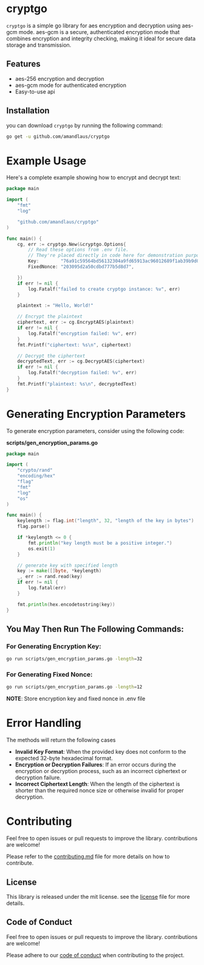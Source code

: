 # cryptgo

`cryptgo` is a simple go library for aes encryption and decryption using aes-gcm mode. aes-gcm is a secure, authenticated encryption mode that combines encryption and integrity checking, making it ideal for secure data storage and transmission.

## Features

- aes-256 encryption and decryption
- aes-gcm mode for authenticated encryption
- Easy-to-use api

## Installation

you can download `cryptgo` by running the following command:

```sh
go get -u github.com/amandlaus/cryptgo
```

# Example Usage

Here's a complete example showing how to encrypt and decrypt text:

```go
package main

import (
	"fmt"
	"log"

	"github.com/amandlaus/cryptgo"
)

func main() {
	cg, err := cryptgo.New(&cryptgo.Options{
		// Read these options from .env file.
		// They're placed directly in code here for demonstration purpose only.
		Key:        "76a91c59564bd56132304a9fd65913ac96012689f1ab39b9d04e941cda00f08f", // Example 32-byte hex key
		FixedNonce: "203095d2a50cdbd777b5d8d7",                                         // Example 12-byte fixed nonce for deterministic encryption

	})
	if err != nil {
		log.Fatalf("failed to create cryptgo instance: %v", err)
	}

	plaintext := "Hello, World!"

	// Encrypt the plaintext
	ciphertext, err := cg.EncryptAES(plaintext)
	if err != nil {
		log.Fatalf("encryption failed: %v", err)
	}
	fmt.Printf("ciphertext: %s\n", ciphertext)

	// Decrypt the ciphertext
	decryptedText, err := cg.DecryptAES(ciphertext)
	if err != nil {
		log.Fatalf("decryption failed: %v", err)
	}
	fmt.Printf("plaintext: %s\n", decryptedText)
}
```

# Generating Encryption Parameters

To generate encryption parameters, consider using the following code:

**scripts/gen_encryption_params.go**

```go
package main

import (
	"crypto/rand"
	"encoding/hex"
	"flag"
	"fmt"
	"log"
	"os"
)

func main() {
	keylength := flag.int("length", 32, "length of the key in bytes")
	flag.parse()

	if *keylength <= 0 {
		fmt.println("key length must be a positive integer.")
		os.exit(1)
	}

	// generate key with specified length
	key := make([]byte, *keylength)
	_, err := rand.read(key)
	if err != nil {
		log.fatal(err)
	}

	fmt.println(hex.encodetostring(key))
}
```

## You May Then Run The Following Commands:

### For Generating Encryption Key:

```sh
go run scripts/gen_encryption_params.go -length=32
```

### For Generating Fixed Nonce:

```sh
go run scripts/gen_encryption_params.go -length=12
```

**NOTE**: Store encryption key and fixed nonce in .env file

# Error Handling

The methods will return the following cases

- **Invalid Key Format**: When the provided key does not conform to the expected 32-byte hexadecimal format.
- **Encryption or Decryption Failures**: If an error occurs during the encryption or decryption process, such as an incorrect ciphertext or decryption failure.
- **Incorrect Ciphertext Length**: When the length of the ciphertext is shorter than the required nonce size or otherwise invalid for proper decryption.

# Contributing

Feel free to open issues or pull requests to improve the library. contributions are welcome!

Please refer to the [contributing.md](contributing.md) file for more details on how to contribute.

## License

This library is released under the mit license. see the [license](license) file for more details.

## Code of Conduct

Feel free to open issues or pull requests to improve the library. contributions are welcome!

Please adhere to our [code of conduct](code_of_conduct.md) when contributing to the project.
